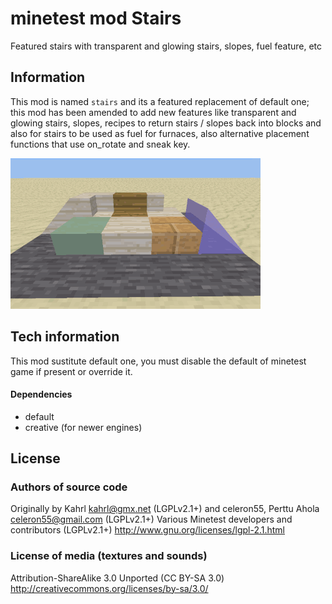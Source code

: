 minetest mod Stairs
=========================

Featured stairs with transparent and glowing stairs, slopes, fuel feature, etc

Information
-----------

This mod is named `stairs` and its a featured replacement of default one; 
this mod has been amended to add new features like transparent and glowing
stairs, slopes, recipes to return stairs / slopes back into blocks and also for
stairs to be used as fuel for furnaces, also alternative placement functions
that use on_rotate and sneak key.

![screenshot.png](screenshot.png)

Tech information
----------------

This mod sustitute default one, you must disable the default of minetest 
game if present or override it.

#### Dependencies

* default
* creative (for newer engines)

License
-------

### Authors of source code

Originally by Kahrl <kahrl@gmx.net> (LGPLv2.1+) and
celeron55, Perttu Ahola <celeron55@gmail.com> (LGPLv2.1+)
Various Minetest developers and contributors (LGPLv2.1+)
http://www.gnu.org/licenses/lgpl-2.1.html

### License of media (textures and sounds)

Attribution-ShareAlike 3.0 Unported (CC BY-SA 3.0)
http://creativecommons.org/licenses/by-sa/3.0/

